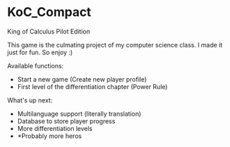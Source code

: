 # KoC_Compact
King of Calculus Pilot Edition

This game is the culmating project of my computer science class. I made it just for fun. So enjoy :)

Available functions:
- Start a new game (Create new player profile)
- First level of the differentiation chapter (Power Rule)

What's up next:
- Multilanguage support (literally translation)
- Database to store player progress
- More differentiation levels
- *Probably more heros

